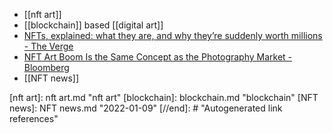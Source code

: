 - [[nft art]]
- [[blockchain]] based [[digital art]]
- [NFTs, explained: what they are, and why they’re suddenly worth millions - The Verge](https://www.theverge.com/22310188/nft-explainer-what-is-blockchain-crypto-art-faq)
- [NFT Art Boom Is the Same Concept as the Photography Market - Bloomberg](https://www.bloomberg.com/news/articles/2021-03-02/nft-art-boom-is-the-same-concept-as-the-photography-market?sref=M8H6LjUF)
- [[NFT news]]

[//begin]: # "Autogenerated link references for markdown compatibility"
[nft art]: nft art.md "nft art"
[blockchain]: blockchain.md "blockchain"
[NFT news]: NFT news.md "2022-01-09"
[//end]: # "Autogenerated link references"

